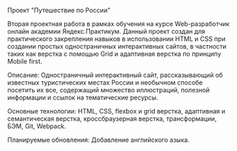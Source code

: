 Проект "Путешествие по России"

Вторая проектная работа в рамках обучения на курсе Web-разработчик онлайн академии Яндекс.Практикум. Данный проект создан для практического закрепления навыков в использовании HTML и CSS при создании простых одностраничных интерактивных сайтов, в частности таких как верстка с помощью Grid и адаптивная верстка по принципу Mobile first.

Описание: Одностраничный интерактивный сайт, рассказывающий об известных туристических местах России и необычном способе посетить их все, содержащий множество иллюстраций, полезной информации и ссылок на тематические ресурсы.

Основные технологии: HTML, CSS, flexbox и grid верстка, адаптивная и семантическая верстка, кроссбраузерная верстка, трансформации, БЭМ, Git, Webpack.

Планируемые обновления: Добавление английского азыка.
